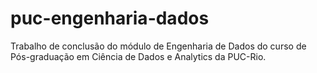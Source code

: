 # puc-engenharia-dados
Trabalho de conclusão do módulo de Engenharia de Dados do curso de Pós-graduação em Ciência de Dados e Analytics da PUC-Rio.
